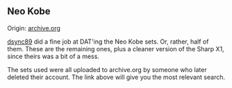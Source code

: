 ## Neo Kobe
Origin: [archive.org](https://archive.org/details/softwarecapsules_consoles?tab=collection&query=neo+kobe)

[dsync89](https://github.com/dsync89/) did a fine job at DAT'ing the Neo Kobe sets. Or, rather, half of them. These are the remaining ones, plus a cleaner version of the Sharp X1, since theirs was a bit of a mess.

The sets used were all uploaded to archive.org by someone who later deleted their account. The link above will give you the most relevant search.
